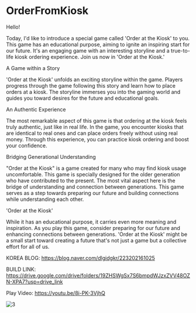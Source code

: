 # OrderFromKiosk

Hello!

Today, I'd like to introduce a special game called 'Order at the Kiosk' to you.
This game has an educational purpose, aiming to ignite an inspiring start for our future.
It's an engaging game with an interesting storyline and a true-to-life kiosk ordering experience.
Join us now in 'Order at the Kiosk.'


A Game within a Story

'Order at the Kiosk' unfolds an exciting storyline within the game.
Players progress through the game following this story and learn how to place orders at a kiosk.
The storyline immerses you into the gaming world and guides you toward desires for the future and educational goals.


An Authentic Experience

The most remarkable aspect of this game is that ordering at the kiosk feels truly authentic, just like in real life.
In the game, you encounter kiosks that are identical to real ones and can place orders freely without using real money.
Through this experience, you can practice kiosk ordering and boost your confidence.


Bridging Generational Understanding

"Order at the Kiosk" is a game created for many who may find kiosk usage uncomfortable.
This game is specially designed for the older generation who have contributed to the present.
The most vital aspect here is the bridge of understanding and connection between generations.
This game serves as a step towards preparing our future and building connections while understanding each other.


'Order at the Kiosk'

While it has an educational purpose, it carries even more meaning and inspiration.
As you play this game, consider preparing for our future and enhancing connections between generations.
'Order at the Kiosk' might be a small start toward creating a future that's not just a game but a collective effort for all of us.


KOREA BLOG: https://blog.naver.com/dlgidgkr/223202161025

BUILD LINK: https://drive.google.com/drive/folders/19ZHSWgSx7S6bmpdWJzxZVV48OZN-XPA7?usp=drive_link

Play Video: https://youtu.be/8i-PK-3VjhQ

![3](https://github.com/FineAp/OrderFromKiosk/assets/143973266/811b2d10-a96f-4b00-87f0-21e357db9c6c)
